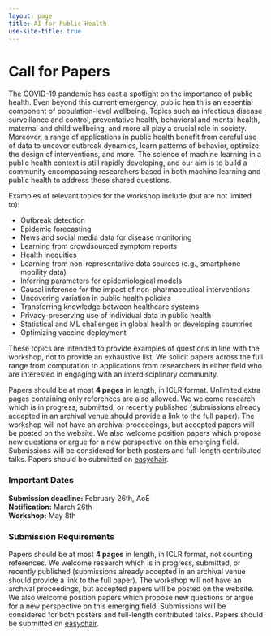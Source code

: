 ```yaml
---
layout: page
title: AI for Public Health
use-site-title: true
---
```


# Call for Papers
The COVID-19 pandemic has cast a spotlight on the importance of public health. Even beyond this current emergency, public health is an essential component of population-level wellbeing. Topics such as infectious disease surveillance and control, preventative health, behavioral and mental health, maternal and child wellbeing, and more all play a crucial role in society. Moreover, a range of applications in public health benefit from careful use of data to uncover outbreak dynamics, learn patterns of behavior, optimize the design of interventions, and more. The science of machine learning in a public health context is still rapidly developing, and our aim is to build a community encompassing researchers based in both machine learning and public health to address these shared questions.

Examples of relevant topics for the workshop include (but are not limited to):

* Outbreak detection
* Epidemic forecasting
* News and social media data for disease monitoring
* Learning from crowdsourced symptom reports
* Health inequities 
* Learning from non-representative data sources (e.g., smartphone mobility data)
* Inferring parameters for epidemiological models
* Causal inference for the impact of non-pharmaceutical interventions
* Uncovering variation in public health policies
* Transferring knowledge between healthcare systems
* Privacy-preserving use of individual data in public health
* Statistical and ML challenges in global health or developing countries
* Optimizing vaccine deployment

These topics are intended to provide examples of questions in line with the workshop, not to provide an exhaustive list. We solicit papers across the full range from computation to applications from researchers in either field who are interested in engaging with an interdisciplinary community. 

Papers should be at most **4 pages** in length, in ICLR format. Unlimited extra pages containing only references are also allowed. We welcome research which is in progress, submitted, or recently published (submissions already accepted in an archival venue should provide a link to the full paper). The workshop will not have an archival proceedings, but accepted papers will be posted on the website. We also welcome position papers which propose new questions or argue for a new perspective on this emerging field. Submissions will be considered for both posters and full-length contributed talks. Papers should be submitted on [easychair](https://easychair.org/conferences/?conf=iclrai4ph).



### Important Dates 

**Submission deadline:** February 26th, AoE <br>
**Notification:** March 26th <br>
**Workshop:** May 8th

### Submission Requirements

Papers should be at most **4 pages** in length, in ICLR format, not counting references. We welcome research which is in progress, submitted, or recently published (submissions already accepted in an archival venue should provide a link to the full paper). The workshop will not have an archival proceedings, but accepted papers will be posted on the website. We also welcome position papers which propose new questions or argue for a new perspective on this emerging field. Submissions will be considered for both posters and full-length contributed talks. Papers should be submitted on [easychair](https://easychair.org/conferences/?conf=iclrai4ph).


